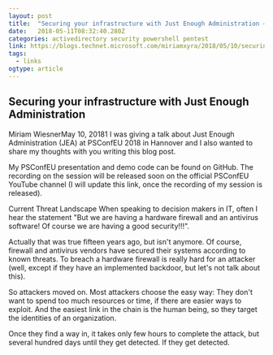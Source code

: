 ```yaml
---
layout: post 
title:  "Securing your infrastructure with Just Enough Administration – miriamxyra" 
date:   2018-05-11T08:32:40.280Z 
categories: activedirectory security powershell pentest
link: https://blogs.technet.microsoft.com/miriamxyra/2018/05/10/securing-your-infrastructure-with-just-enough-administration/ 
tags:
  - links
ogtype: article 
---
```


## Securing your infrastructure with Just Enough Administration

Miriam WiesnerMay 10, 20181 
I was giving a talk about Just Enough Administration (JEA) at PSConfEU 2018 in Hannover and I also wanted to share my thoughts with you writing this blog post.

My PSConfEU presentation and demo code can be found on GitHub. The recording on the session will be released soon on the official PSConfEU YouTube channel (I will update this link, once the recording of my session is released).

Current Threat Landscape
When speaking to decision makers in IT, often I hear the statement "But we are having a hardware firewall and an antivirus software! Of course we are having a good security!!!".

Actually that was true fifteen years ago, but isn't anymore. Of course, firewall and antivirus vendors have secured their systems according to known threats. To breach a hardware firewall is really hard for an attacker (well, except if they have an implemented backdoor, but let's not talk about this).

So attackers moved on. Most attackers choose the easy way: They don't want to spend too much resources or time, if there are easier ways to exploit. And the easiest link in the chain is the human being, so they target the identities of an organization.

Once they find a way in, it takes only few hours to complete the attack, but several hundred days until they get detected. If they get detected.